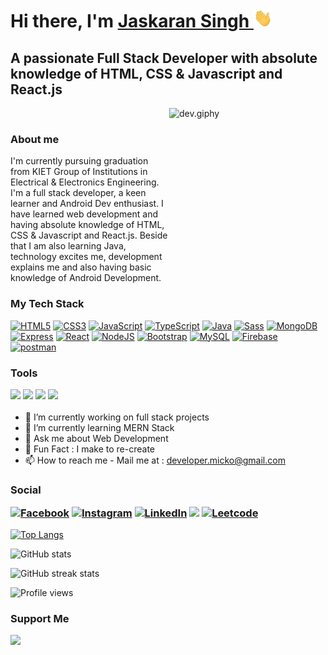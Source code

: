 ### <h1>Hi there,  I'm <a href="https://www.linkedin.com/in/jaskaran-techno/" target="_blank"> Jaskaran Singh </a><img src="https://github.com/Abhi6722/Abhi6722/blob/main/Hi.gif" height="30px" width="30px"></h1>
  
  <div>
  <h2> A passionate Full Stack Developer with absolute knowledge of HTML, CSS & Javascript and React.js
  </div>
  
   <div>
    <img>
     <img align="right" alt="dev.giphy" height="250px" width=250px src="https://media4.giphy.com/media/qgQUggAC3Pfv687qPC/giphy.gif?cid=ecf05e47ghkyjqw67pzmf26osqwm8vuffcs4l8cyv5wxc0fg&rid=giphy.gif&ct=g" /img>
     </img>
  </div>
  
  <h3>About me
  </h3>
  <div>
I'm currently pursuing graduation from KIET Group of Institutions in Electrical & Electronics Engineering. I'm a full stack developer, a keen learner and Android Dev enthusiast. I have learned web development and having absolute knowledge of HTML, CSS & Javascript and React.js. Beside that I am also learning Java, technology excites me, development explains me and also having basic knowledge of Android Development. 
</div>
   




### My Tech Stack

<p align="left">
<a href="https://developer.mozilla.org/en-US/docs/Glossary/HTML5" target="_blank" rel="noreferrer"><img src="https://raw.githubusercontent.com/danielcranney/readme-generator/main/public/icons/skills/html5-colored.svg" width="36" height="36" alt="HTML5" /></a>
<a href="https://www.w3.org/TR/CSS/#css" target="_blank" rel="noreferrer"><img src="https://raw.githubusercontent.com/danielcranney/readme-generator/main/public/icons/skills/css3-colored.svg" width="36" height="36" alt="CSS3" /></a>
<a href="https://developer.mozilla.org/en-US/docs/Web/JavaScript" target="_blank" rel="noreferrer"><img src="https://raw.githubusercontent.com/danielcranney/readme-generator/main/public/icons/skills/javascript-colored.svg" width="36" height="36" alt="JavaScript" /></a>
<a href="https://www.typescriptlang.org/" target="_blank" rel="noreferrer"><img src="https://raw.githubusercontent.com/danielcranney/readme-generator/main/public/icons/skills/typescript-colored.svg" width="36" height="36" alt="TypeScript" /></a>
<a href="https://www.oracle.com/java/" target="_blank" rel="noreferrer"><img src="https://raw.githubusercontent.com/danielcranney/readme-generator/main/public/icons/skills/java-colored.svg" width="36" height="36" alt="Java" /></a>
<a href="https://sass-lang.com/" target="_blank" rel="noreferrer"><img src="https://raw.githubusercontent.com/danielcranney/readme-generator/main/public/icons/skills/sass-colored.svg" width="36" height="36" alt="Sass" /></a>  
<a href="https://www.mongodb.com/" target="_blank" rel="noreferrer"><img src="https://raw.githubusercontent.com/danielcranney/readme-generator/main/public/icons/skills/mongodb-colored.svg" width="36" height="36" alt="MongoDB" /></a>
<a href="https://expressjs.com/" target="_blank" rel="noreferrer"><img src="https://raw.githubusercontent.com/danielcranney/readme-generator/main/public/icons/skills/express-colored.svg" width="36" height="36" alt="Express" /></a>
<a href="https://reactjs.org/" target="_blank" rel="noreferrer"><img src="https://raw.githubusercontent.com/danielcranney/readme-generator/main/public/icons/skills/react-colored.svg" width="36" height="36" alt="React" /></a>
<a href="https://nodejs.org/en/" target="_blank" rel="noreferrer"><img src="https://raw.githubusercontent.com/danielcranney/readme-generator/main/public/icons/skills/nodejs-colored.svg" width="36" height="36" alt="NodeJS" /></a>  
<a href="https://getbootstrap.com/" target="_blank" rel="noreferrer"><img src="https://raw.githubusercontent.com/danielcranney/readme-generator/main/public/icons/skills/bootstrap-colored.svg" width="36" height="36" alt="Bootstrap" /></a>  
<a href="https://www.mysql.com/" target="_blank" rel="noreferrer"><img src="https://raw.githubusercontent.com/danielcranney/readme-generator/main/public/icons/skills/mysql-colored.svg" width="36" height="36" alt="MySQL" /></a>
<a href="https://firebase.google.com/" target="_blank" rel="noreferrer"><img src="https://raw.githubusercontent.com/danielcranney/readme-generator/main/public/icons/skills/firebase-colored.svg" width="36" height="36" alt="Firebase" /></a>
<a href="https://postman.com" target="_blank" rel="noreferrer"> <img src="https://www.vectorlogo.zone/logos/getpostman/getpostman-icon.svg"
alt="postman" width="36" height="36"/> </a>  
</p>
  
   <div>
  <h3>Tools
    <p>
    <div>
   <img src="https://img.shields.io/badge/Visual_Studio_Code-0078D4?style=for-the-badge&logo=visual%20studio%20code&logoColor=white" />
   <img src="https://img.shields.io/badge/Android_Studio-3DDC84?style=for-the-badge&logo=android-studio&logoColor=white" />   
   <img src="https://img.shields.io/badge/IntelliJ_IDEA-000000.svg?style=for-the-badge&logo=intellij-idea&logoColor=white" />
   <img src="https://img.shields.io/badge/WebStorm-000000?style=for-the-badge&logo=WebStorm&logoColor=white" />   
      </div>  
   </p>
  </div>
   
- 🔭 I’m currently working on full stack projects
- 🌱 I’m currently learning MERN Stack 
- 💬 Ask me about Web Development 
- 🤟 Fun Fact : I make to re-create	
- 📫 How to reach me - Mail me at : developer.micko@gmail.com 
    
<div>
  <h3>Social
    <p>
<div>
<a  href="https://www.facebook.com/profile.php?id=100041770744715" target="_blank"><img alt="Facebook" src=https://img.shields.io/badge/Facebook-%23FF0000.svg?style=for-the-badge&logo=Facebook&logoColor=white /></a>
<a  href="https://www.instagram.com/iamjsmofficial/" target="_blank"><img alt="Instagram" src=https://img.shields.io/badge/Instagram-%23FF0000.svg?style=for-the-badge&logo=Instagram&logoColor=white /></a>
<a  href=https://www.linkedin.com/in/jaskaran-techno/ target="_blank"><img alt="LinkedIn" src="https://img.shields.io/badge/linkedin%20-%230077B5.svg?&style=for-the-badge&logo=linkedin&logoColor=white" /></a>
<a href="https://twitter.com/mejaskaransingh" target="_blank"><img src="https://img.shields.io/badge/twitter-%2300acee.svg?&style=for-the-badge&logo=twitter&logoColor=white&alt=twitter" /></a>
<a  href="https://leetcode.com/Jaskaran-Techno/" target="_blank"><img alt="Leetcode" src=https://img.shields.io/badge/Leetcode-%23FF0000.svg?style=for-the-badge&logo=Leetcode&logoColor=White /></a>
</div>  
    </p>
  </div>

  <div>

[![Top Langs](https://github-readme-stats.vercel.app/api/top-langs/?username=Jaskaran-Techno&layout=compact)](https://github.com/anuraghazra/github-readme-stats)

![GitHub stats](https://github-readme-stats.vercel.app/api?username=Jaskaran-Techno&show_icons=true&count_private=true)  
    
![GitHub streak stats](https://github-readme-streak-stats.herokuapp.com/?user=Jaskaran-Techno)  

![Profile views](https://gpvc.arturio.dev/Jaskaran-Techno)
  
  
### Support Me

<a href="https://www.buymeacoffee.com/Jaskaran-Techno"><img src="https://cdn.buymeacoffee.com/buttons/v2/default-yellow.png" width="200" /></a>
  
  
  

